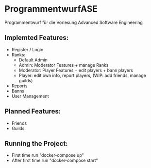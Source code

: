 # ProgrammentwurfASE
Programmentwurf für die Vorlesung Advanced Software Engineering

## Implemted Features:
- Register / Login
- Ranks:
    - Default Admin
	- Admin: Moderator Features + manage Ranks
	- Moderator: Player Features + edit players + bann players
	- Player:  edit own info, report players, (WIP: add friends, manage guilds)
- Reports
- Banns
- User Management

## Planned Features:
- Friends
- Guilds

## Running the Project:
- First time run "docker-compose up"
- After first time run "docker-compose start"